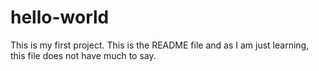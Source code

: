 # hello-world
This is my first project.
This is the README file and as I am just learning, this file does not have much to say.
